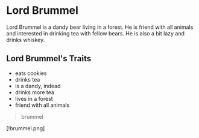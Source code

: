 # Lord Brummel

Lord Brummel is a dandy bear living in a forest. He is friend with all animals and interested in drinking tea with fellow bears.
He is also a bit lazy and drinks whiskey.

## Lord Brummel's Traits
* eats cookies
* drinks tea
* is a dandy, indead
* drinks more tea
* lives in a forest
* friend with all animals

> brummel

[!brummel.png]

